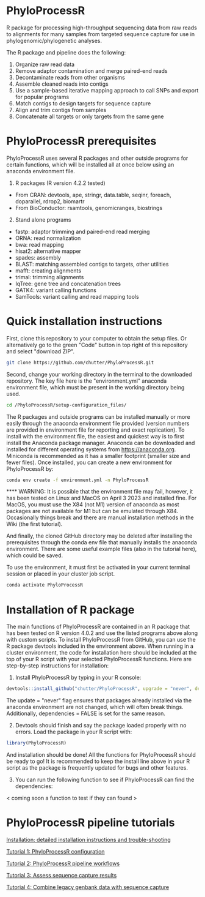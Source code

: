 # PhyloProcessR

R package for processing high-throughput sequencing data from raw reads to alignments for many samples from targeted sequence capture for use in phylogenomic/phylogenetic analyses. 

The R package and pipeline does the following:

1) Organize raw read data
2) Remove adaptor contamination and merge paired-end reads
3) Decontaminate reads from other organisms
4) Assemble cleaned reads into contigs 
5) Use a sample-based iterative mapping approach to call SNPs and export for popular programs
6) Match contigs to design targets for sequence capture
7) Align and trim contigs from samples
8) Concatenate all targets or only targets from the same gene


# PhyloProcessR prerequisites 

PhyloProcessR uses several R packages and other outside programs for certain functions, which will be installed all at once below using an anaconda environment file.

1. R packages (R version 4.2.2 tested)
- From CRAN: devtools, ape, stringr, data.table, seqinr, foreach, doparallel, rdrop2, biomartr
- From BioConductor: rsamtools, genomicranges, biostrings

2. Stand alone programs
- fastp: adaptor trimming and paired-end read merging
- ORNA: read normalization
- bwa: read mapping
- hisat2: alternative mapper
- spades: assembly
- BLAST: matching assembled contigs to targets, other utilities
- mafft: creating alignments
- trimal: trimming alignments
- IqTree: gene tree and concatenation trees
- GATK4: variant calling functions
- SamTools: variant calling and read mapping tools


# Quick installation instructions

First, clone this repository to your computer to obtain the setup files. Or alternatively go to the green "Code" button in top right of this repository and select "download ZIP".

```bash
git clone https://github.com/chutter/PhyloProcessR.git
```

Second, change your working directory in the terminal to the downloaded repository. The key file here is the "environment.yml" anaconda environment file, which must be present in the working directory being used. 

```bash
cd /PhyloProcessR/setup-configuration_files/
```

The R packages and outside programs can be installed manually or more easily through the anaconda environment file provided (version numbers are provided in environment file for reporting and exact replication). To install with the environment file, the easiest and quickest way is to first install the Anaconda package manager. Anaconda can be downloaded and installed for different operating systems from https://anaconda.org. Miniconda is recommended as it has a smaller footprint (smaller size and fewer files). Once installed, you can create a new environment for PhyloProcessR by: 

```bash
conda env create -f environment.yml -n PhyloProcessR
```

**** WARNING: It is possible that the environment file may fail, however, it has been tested on Linux and MacOS on April 3 2023 and installed fine. For MacOS, you must use the X84 (not M1) version of anaconda as most packages are not available for M1 but can be emulated through X84. Occasionally things break and there are manual installation methods in the Wiki (the first tutorial). 

And finally, the cloned GitHub directory may be deleted after installing the prerequisites through the conda env file that manually installs the anaconda environment. There are some useful example files (also in the tutorial here), which could be saved.   

To use the environment, it must first be activated in your current terminal session or placed in your cluster job script. 

```bash
conda activate PhyloProcessR
```

# Installation of R package

The main functions of PhyloProcessR are contained in an R package that has been tested on R version 4.0.2 and use the listed programs above along with custom scripts. To install PhyloProcessR from GitHub, you can use the R package devtools included in the environment above. When running in a cluster environment, the code for installation here should be included at the top of your R script with your selected PhyloProcessR functions. Here are step-by-step instructions for installation:

1) Install PhyloProcessR by typing in your R console: 

```R
devtools::install_github("chutter/PhyloProcessR", upgrade = "never", dependencies = FALSE)
```

The update = "never" flag ensures that packages already installed via the anaconda environment are not changed, which will often break things. Additionally, dependencies = FALSE is set for the same reason. 


2) Devtools should finish and say the package loaded properly with no errors. Load the package in your R script with:

```R
library(PhyloProcessR)
```

And installation should be done! All the functions for PhyloProcessR should be ready to go! It is recommended to keep the install line above in your R script as the package is frequently updated for bugs and other features. 


3) You can run the following function to see if PhyloProcessR can find the dependencies: 

< coming soon a function to test if they can found >


# PhyloProcessR pipeline tutorials 

[Installation: detailed installation instructions and trouble-shooting ](https://github.com/chutter/PhyloProcessR/wiki/Installation:-detailed-installation-instructions-and-trouble-shooting)

[Tutorial 1: PhyloProcessR configuration](https://github.com/chutter/PhyloProcessR/wiki/Tutorial-1:-PhyloProcessR-configuration)

[Tutorial 2: PhyloProcessR pipeline workflows](https://github.com/chutter/PhyloProcessR/wiki/Tutorial-2:-PhyloProcessR-pipeline-workflows)

[Tutorial 3: Assess sequence capture results](https://github.com/chutter/PhyloProcessR/wiki/Tutorial-3:-Assess-results)

[Tutorial 4: Combine legacy genbank data with sequence capture](https://github.com/chutter/PhyloProcessR/wiki/Tutorial-4:-Legacy-Integration)


